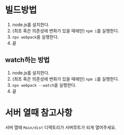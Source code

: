 # 빌드방법
1. node.js를 설치한다.
1. (최초 혹은 의존성에 변화가 있을 때에만) `npm i`를 실행한다.
1. `npx webpack`을 실행한다.
1. 끝

## watch하는 방법
1. node.js를 설치한다.
1. (최초 혹은 의존성에 변화가 있을 때에만) `npm i`를 실행한다.
1. `npx webpack --watch`을 실행한다.
1. 끝

# 서버 열때 참고사항
서버 열때 `Main/dist` 디렉토리가 서버루트가 되게 열어주세요.